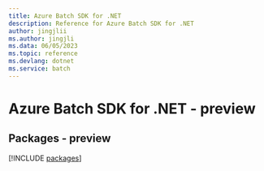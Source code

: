 ```yaml
---
title: Azure Batch SDK for .NET
description: Reference for Azure Batch SDK for .NET
author: jingjlii
ms.author: jingjli
ms.data: 06/05/2023
ms.topic: reference
ms.devlang: dotnet
ms.service: batch
---
```

# Azure Batch SDK for .NET - preview
## Packages - preview
[!INCLUDE [packages](batch-index.md)]